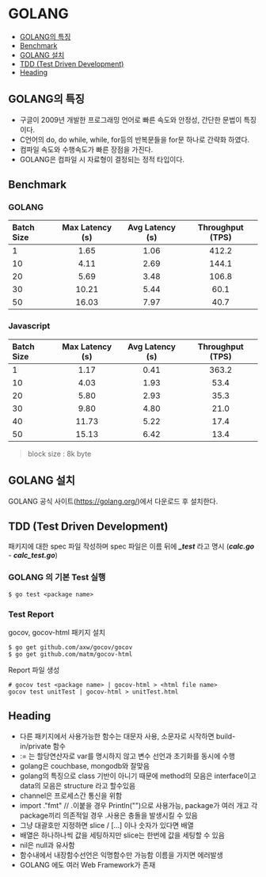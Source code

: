 # GOLANG
* [GOLANG의 특징](#golang의-특징)
* [Benchmark](#benchmark)
* [GOLANG 설치](#golang-설치)
* [TDD (Test Driven Development)](#tdd-\(test-driven-development\))
* [Heading](#heading)
## GOLANG의 특징
- 구글이 2009년 개발한 프로그래밍 언어로 빠른 속도와 안정성, 간단한 문법이 특징이다.
- C언어의 do, do while, while, for등의 반복문들을 for문 하나로 간략화 하였다.
- 컴파일 속도와 수행속도가 빠른 장점을 가진다.
- GOLANG은 컴파일 시 자료형이 결정되는 정적 타입이다.

## Benchmark
### GOLANG
| Batch Size | Max Latency (s) | Avg Latency (s) | Throughput (TPS) |
|:----------|:-------------:|:------:| :-----:|
| 1 |  1.65 | 1.06 | 412.2 |
| 10 | 4.11 | 2.69 | 144.1 |
| 20 | 5.69 | 3.48 | 106.8 |
| 30 | 10.21 | 5.44 | 60.1 |
| 50 | 16.03 | 7.97 | 40.7 |

### Javascript
| Batch Size | Max Latency (s) | Avg Latency (s) | Throughput (TPS) |
|:----------|:-------------:|:------:| :-----:|
| 1 |  1.17 | 0.41 | 363.2 |
| 10 | 4.03 | 1.93 | 53.4 |
| 20 | 5.80 | 2.93 | 35.3 |
| 30 | 9.80 | 4.80 | 21.0 |
| 40 | 11.73 | 5.22 | 17.4 |
| 50 | 15.13 | 6.42 | 13.4 |
> block size : 8k byte

## GOLANG 설치
GOLANG 공식 사이트(https://golang.org/)에서 다운로드 후 설치한다.

## TDD (Test Driven Development)
패키지에 대한 spec 파일 작성하며 spec 파일은 이름 뒤에 ***_test*** 라고 명시 (***calc.go*** - ***calc_test.go***)

### GOLANG 의 기본 Test 실행
```
$ go test <package name>
```
### Test Report
gocov, gocov-html 패키지 설치
```
$ go get github.com/axw/gocov/gocov
$ go get github.com/matm/gocov-html
```
Report 파일 생성
```
# gocov test <package name> | gocov-html > <html file name>
gocov test unitTest | gocov-html > unitTest.html
```

## Heading
* 다른 패키지에서 사용가능한 함수는 대문자 사용, 소문자로 시작하면 build-in/private 함수
* := 는 할당연산자로 var를 명시하지 않고 변수 선언과 초기화를 동시에 수행
* golang은 couchbase, mongodb와 잘맞음
* golang의 특징으로 class 기반이 아니기 때문에 method의 모음은 interface이고 data의 모음은 structure 라고 할수있음
* channel은 프로세스간 통신을 위함
* import ."fmt" // .이붙을 경우 Println("")으로 사용가능, package가 여러 개고 각 package끼리 의존적일 경우 .사용은 충돌을 발생시킬 수 있음
* 그냥 대괄호만 지정하면 slice / [...] 이나 숫자가 있다면 배열
* 배열은 하나하나씩 값을 세팅하지만 slice는 한번에 값을 세팅할 수 있음
* nil은 null과 유사함
* 함수내에서 내장함수선언은 익명함수만 가능함 이름을 가지면 에러발생
* GOLANG 에도 여러 Web Framework가 존재
